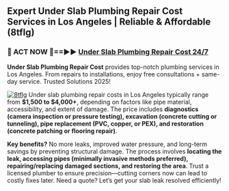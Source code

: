 ## Expert Under Slab Plumbing Repair Cost Services in Los Angeles | Reliable & Affordable (8tflg)  

<h3>🚿 ACT NOW 🌟==►► <a href="https://tinyurl.com/2ne6vx2x" rel="nofollow">Under Slab Plumbing Repair Cost 24/7</a></h3>

**Under Slab Plumbing Repair Cost** provides top-notch plumbing services in Los Angeles. From repairs to installations, enjoy free consultations + same-day service. Trusted Solutions 2025!

[![8tflg](https://i.imgur.com/4PFF4AK.jpeg)](https://tinyurl.com/2ne6vx2x)
Under slab plumbing repair costs in Los Angeles typically range from **$1,500 to $4,000+**, depending on factors like pipe material, accessibility, and extent of damage. The price includes **diagnostics (camera inspection or pressure testing), excavation (concrete cutting or tunneling), pipe replacement (PVC, copper, or PEX), and restoration (concrete patching or flooring repair)**.  

**Key benefits?** No more leaks, improved water pressure, and long-term savings by preventing structural damage. The process involves **locating the leak, accessing pipes (minimally invasive methods preferred), repairing/replacing damaged sections, and restoring the area**. Trust a licensed plumber to ensure precision—cutting corners now can lead to costly fixes later. Need a quote? Let’s get your slab leak resolved efficiently!